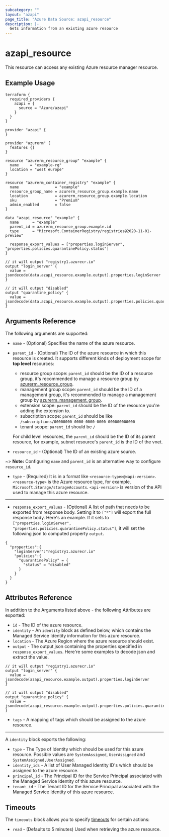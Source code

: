 ```yaml
---
subcategory: ""
layout: "azapi"
page_title: "Azure Data Source: azapi_resource"
description: |-
  Gets information from an existing azure resource
---
```


# azapi_resource

This resource can access any existing Azure resource manager resource.

## Example Usage

```hcl
terraform {
  required_providers {
    azapi = {
      source = "Azure/azapi"
    }
  }
}

provider "azapi" {
}

provider "azurerm" {
  features {}
}

resource "azurerm_resource_group" "example" {
  name     = "example-rg"
  location = "west europe"
}

resource "azurerm_container_registry" "example" {
  name                = "example"
  resource_group_name = azurerm_resource_group.example.name
  location            = azurerm_resource_group.example.location
  sku                 = "Premium"
  admin_enabled       = false
}

data "azapi_resource" "example" {
  name      = "example"
  parent_id = azurerm_resource_group.example.id
  type      = "Microsoft.ContainerRegistry/registries@2020-11-01-preview"

  response_export_values = ["properties.loginServer", "properties.policies.quarantinePolicy.status"]
}

// it will output "registry1.azurecr.io"
output "login_server" {
  value = jsondecode(data.azapi_resource.example.output).properties.loginServer
}

// it will output "disabled"
output "quarantine_policy" {
  value = jsondecode(data.azapi_resource.example.output).properties.policies.quarantinePolicy.status
}
```

## Arguments Reference

The following arguments are supported:

* `name` - (Optional) Specifies the name of the azure resource.
* `parent_id` - (Optional) The ID of the azure resource in which this resource is created. It supports different kinds of deployment scope for **top level** resources:

    - resource group scope: `parent_id` should be the ID of a resource group, it's recommended to manage a resource group by [azurerm_resource_group](https://registry.terraform.io/providers/hashicorp/azurerm/latest/docs/resources/resource_group).
    - management group scope: `parent_id` should be the ID of a management group, it's recommended to manage a management group by [azurerm_management_group](https://registry.terraform.io/providers/hashicorp/azurerm/latest/docs/resources/management_group).
    - extension scope: `parent_id` should be the ID of the resource you're adding the extension to.
    - subscription scope: `parent_id` should be like `/subscriptions/00000000-0000-0000-0000-000000000000`
    - tenant scope: `parent_id` should be `/`

  For child level resources, the `parent_id` should be the ID of its parent resource, for example, subnet resource's `parent_id` is the ID of the vnet.

* `resource_id` - (Optional) The ID of an existing azure source.

~> **Note:** Configuring `name` and `parent_id` is an alternative way to configure `resource_id`.

* `type` - (Required) It is in a format like `<resource-type>@<api-version>`. `<resource-type>` is the Azure resource type, for example, `Microsoft.Storage/storageAccounts`.
  `<api-version>` is version of the API used to manage this azure resource.

---

* `response_export_values` - (Optional) A list of path that needs to be exported from response body.
  Setting it to `["*"]` will export the full response body.
  Here's an example. If it sets to `["properties.loginServer", "properties.policies.quarantinePolicy.status"]`, it will set the following json to computed property `output`.

```
{
  "properties":{
    "loginServer":"registry1.azurecr.io"
    "policies":{
      "quarantinePolicy" = {
        "status" = "disabled"
      }
    }
  }
}
```

## Attributes Reference

In addition to the Arguments listed above - the following Attributes are exported:

* `id` - The ID of the azure resource.  
* `identity` - An `identity` block as defined below, which contains the Managed Service Identity information for this azure resource.
* `location` - The Azure Region where the azure resource should exist.
* `output` - The output json containing the properties specified in `response_export_values`. Here're some examples to decode json and extract the value.

```hcl
// it will output "registry1.azurecr.io"
output "login_server" {
  value = jsondecode(azapi_resource.example.output).properties.loginServer
}

// it will output "disabled"
output "quarantine_policy" {
  value = jsondecode(azapi_resource.example.output).properties.policies.quarantinePolicy.status
}
```

* `tags` - A mapping of tags which should be assigned to the azure resource.

---

A `identity` block exports the following:

* `type` - The Type of Identity which should be used for this azure resource. Possible values are `SystemAssigned`, `UserAssigned` and `SystemAssigned,UserAssigned`.
* `identity_ids` - A list of User Managed Identity ID's which should be assigned to the azure resource.
* `principal_id` - The Principal ID for the Service Principal associated with the Managed Service Identity of this azure resource.
* `tenant_id` - The Tenant ID for the Service Principal associated with the Managed Service Identity of this azure resource.

## Timeouts

The `timeouts` block allows you to specify [timeouts](https://www.terraform.io/docs/configuration/resources.html#timeouts) for certain actions:

* `read` - (Defaults to 5 minutes) Used when retrieving the azure resource.
